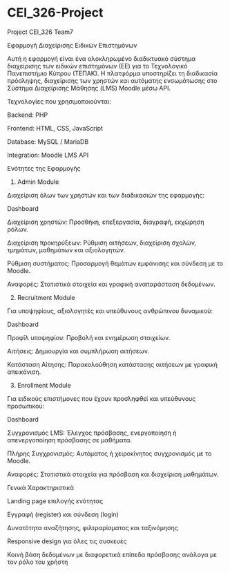 # CEI_326-Project
Project CEI_326 Team7

Εφαρμογή Διαχείρισης Ειδικών Επιστημόνων

Αυτή η εφαρμογή είναι ένα ολοκληρωμένο διαδικτυακό σύστημα διαχείρισης των ειδικών επιστημόνων (ΕΕ) για το Τεχνολογικό Πανεπιστήμιο Κύπρου (ΤΕΠΑΚ). Η πλατφόρμα υποστηρίζει τη διαδικασία πρόσληψης, διαχείρισης των χρηστών και αυτόματης ενσωμάτωσης στο Σύστημα Διαχείρισης Μάθησης (LMS) Moodle μέσω API.

Τεχνολογίες που χρησιμοποιούνται:

Backend: PHP

Frontend: HTML, CSS, JavaScript

Database: MySQL / MariaDB

Integration: Moodle LMS API

Ενότητες της Εφαρμογής

1. Admin Module

Διαχείριση όλων των χρηστών και των διαδικασιών της εφαρμογής:

Dashboard

Διαχείριση χρηστών: Προσθήκη, επεξεργασία, διαγραφή, εκχώρηση ρόλων.

Διαχείριση προκηρύξεων: Ρύθμιση αιτήσεων, διαχείριση σχολών, τμημάτων, μαθημάτων και αξιολογητών.

Ρύθμιση συστήματος: Προσαρμογή θεμάτων εμφάνισης και σύνδεση με το Moodle.

Αναφορές: Στατιστικά στοιχεία και γραφική αναπαράσταση δεδομένων.

2. Recruitment Module

Για υποψηφίους, αξιολογητές και υπεύθυνους ανθρώπινου δυναμικού:

Dashboard

Προφίλ υποψηφίου: Προβολή και ενημέρωση στοιχείων.

Αιτήσεις: Δημιουργία και συμπλήρωση αιτήσεων.

Κατάσταση Αίτησης: Παρακολούθηση κατάστασης αιτήσεων με γραφική απεικόνιση.

3. Enrollment Module

Για ειδικούς επιστήμονες που έχουν προσληφθεί και υπεύθυνους προσωπικού:

Dashboard

Συγχρονισμός LMS: Έλεγχος πρόσβασης, ενεργοποίηση ή απενεργοποίηση πρόσβασης σε μαθήματα.

Πλήρης Συγχρονισμός: Αυτόματος ή χειροκίνητος συγχρονισμός με το Moodle.

Αναφορές: Στατιστικά στοιχεία για πρόσβαση και διαχείριση μαθημάτων.

Γενικά Χαρακτηριστικά

Landing page επιλογής ενότητας

Εγγραφή (register) και σύνδεση (login)

Δυνατότητα αναζήτησης, φιλτραρίσματος και ταξινόμησης

Responsive design για όλες τις συσκευές

Κοινή βάση δεδομένων με διαφορετικά επίπεδα πρόσβασης ανάλογα με τον ρόλο του χρήστη
